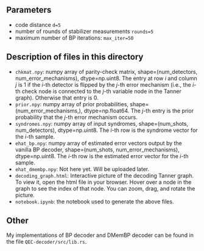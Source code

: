## Parameters

- code distance `d=5`
- number of rounds of stabilizer measurements `rounds=5`
- maximum number of BP iterations: `max_iter=50`


## Description of files in this directory

- `chkmat.npy`: numpy array of parity-check matrix, shape=(num_detectors, num_error_mechanisms), dtype=np.uint8. The entry at row $i$ and column $j$ is 1 if the $i$-th detector is flipped by the $j$-th error mechanism (i.e., the $i$-th check node is connected to the $j$-th variable node in the Tanner graph). Otherwise that entry is 0.
- `prior.npy`: numpy array of prior probabilities, shape=(num_error_mechanisms,), dtype=np.float64. The $j$-th entry is the prior probability that the $j$-th error mechanism occurs.
- `syndromes.npy`: numpy array of input syndromes, shape=(num_shots, num_detectors), dtype=np.uint8. The $i$-th row is the syndrome vector for the $i$-th sample.
- `ehat_bp.npy`: numpy array of estimated error vectors output by the vanilla BP decoder, shape=(num_shots, num_error_mechanisms), dtype=np.uint8. The $i$-th row is the estimated error vector for the $i$-th sample.
- `ehat_dmembp.npy`: Not here yet. Will be uploaded later.
- `decoding_graph.html`: Interactive picture of the decoding Tanner graph. To view it, open the html file in your browser. Hover over a node in the graph to see the index of that node. You can zoom, drag, and rotate the picture.
- `notebook.ipynb`: the notebook used to generate the above files.


## Other
My implementations of BP decoder and DMemBP decoder can be found in the file `QEC-decoder/src/lib.rs`.